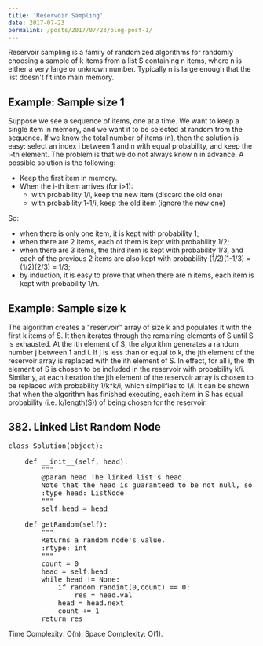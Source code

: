 ```yaml
---
title: 'Reservoir Sampling'
date: 2017-07-23
permalink: /posts/2017/07/23/blog-post-1/
---
```


Reservoir sampling is a family of randomized algorithms for randomly choosing a sample of k items from a list S containing n items, where n is either a very large or unknown number. Typically n is large enough that the list doesn't fit into main memory.

Example: Sample size 1
------

Suppose we see a sequence of items, one at a time. We want to keep a single item in memory, and we want it to be selected at random from the sequence. If we know the total number of items (n), then the solution is easy: select an index i between 1 and n with equal probability, and keep the i-th element. The problem is that we do not always know n in advance. A possible solution is the following:

* Keep the first item in memory.
* When the i-th item arrives (for i>1):
  * with probability 1/i, keep the new item (discard the old one)
  * with probability 1-1/i, keep the old item (ignore the new one)

So:
* when there is only one item, it is kept with probability 1;
* when there are 2 items, each of them is kept with probability 1/2;
* when there are 3 items, the third item is kept with probability 1/3, and each of the previous 2 items are also kept with probability (1/2)(1-1/3) = (1/2)(2/3) = 1/3;
* by induction, it is easy to prove that when there are n items, each item is kept with probability 1/n.

Example: Sample size k
------

The algorithm creates a "reservoir" array of size k and populates it with the first k items of S. It then iterates through the remaining elements of S until S is exhausted. At the ith element of S, the algorithm generates a random number j between 1 and i. If j is less than or equal to k, the jth element of the reservoir array is replaced with the ith element of S. In effect, for all i, the ith element of S is chosen to be included in the reservoir with probability k/i. Similarly, at each iteration the jth element of the reservoir array is chosen to be replaced with probability 1/k*k/i, which simplifies to 1/i. It can be shown that when the algorithm has finished executing, each item in S has equal probability (i.e. k/length(S)) of being chosen for the reservoir.

## 382. Linked List Random Node
<pre>
class Solution(object):
    
    def __init__(self, head):
        """
        @param head The linked list's head.
        Note that the head is guaranteed to be not null, so it contains at least one node.
        :type head: ListNode
        """
        self.head = head

    def getRandom(self):
        """
        Returns a random node's value.
        :rtype: int
        """
        count = 0
        head = self.head
        while head != None:
            if random.randint(0,count) == 0:
                res = head.val
            head = head.next
            count += 1
        return res
</pre>
Time Complexity: O(n), Space Complexity: O(1).
